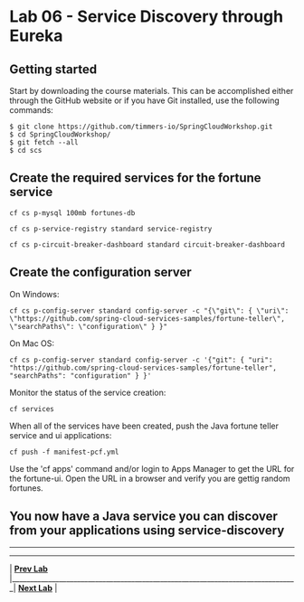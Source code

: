 [appmanager-service-registry]: img/appmanager-service-registry.png " "

# Lab 06 - Service Discovery through Eureka

## Getting started

Start by downloading the course materials.  This can be accomplished either through the GitHub website or if you have Git installed, use the following commands:

```
$ git clone https://github.com/timmers-io/SpringCloudWorkshop.git
$ cd SpringCloudWorkshop/
$ git fetch --all
$ cd scs
```

## Create the required services for the fortune service

```
cf cs p-mysql 100mb fortunes-db

cf cs p-service-registry standard service-registry

cf cs p-circuit-breaker-dashboard standard circuit-breaker-dashboard

```

## Create the configuration server

On Windows:
```
cf cs p-config-server standard config-server -c "{\"git\": { \"uri\": \"https://github.com/spring-cloud-services-samples/fortune-teller\", \"searchPaths\": \"configuration\" } }"
```

On Mac OS:
```
cf cs p-config-server standard config-server -c '{"git": { "uri": "https://github.com/spring-cloud-services-samples/fortune-teller", "searchPaths": "configuration" } }'
```

Monitor the status of the service creation:

```
cf services
```

When all of the services have been created, push the Java fortune teller service and ui applications:

```
cf push -f manifest-pcf.yml
```

Use the 'cf apps' command and/or login to Apps Manager to get the URL for the fortune-ui. Open the URL in a browser and verify you are gettig random fortunes.

## You now have a Java service you can discover from your applications using service-discovery


___

___
| **[Prev Lab](../Lab-05/README.md)** |_______________________________________________________________________________| **[Next Lab](../Lab-07/README.md)** |